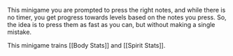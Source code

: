 This minigame you are prompted to press the right notes, and while there is no timer, you get progress towards levels based on the notes you press. So, the idea is to press them as fast as you can, but without making a single mistake.

This minigame trains [[Body Stats]] and [[Spirit Stats]].
